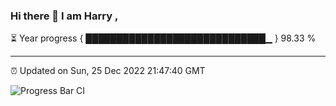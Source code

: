 ### Hi there 👋 I am Harry , 

⏳ Year progress { █████████████████████████████▁ } 98.33 %

---

⏰ Updated on Sun, 25 Dec 2022 21:47:40 GMT

![Progress Bar CI](https://github.com/duykhang68/duykhang68/workflows/Progress%20Bar%20CI/badge.svg)
